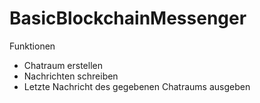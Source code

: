# BasicBlockchainMessenger
Funktionen
- Chatraum erstellen
- Nachrichten schreiben
- Letzte Nachricht des gegebenen Chatraums ausgeben
